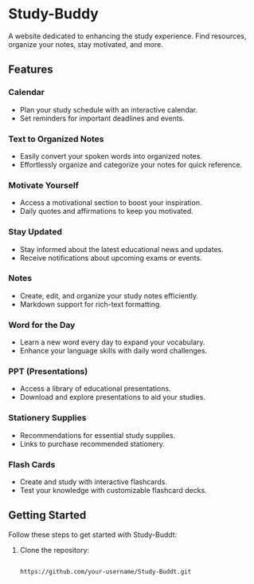 # Study-Buddy

A website dedicated to enhancing the study experience. Find resources, organize your notes, stay motivated, and more.

## Features

### Calendar
- Plan your study schedule with an interactive calendar.
- Set reminders for important deadlines and events.

### Text to Organized Notes
- Easily convert your spoken words into organized notes.
- Effortlessly organize and categorize your notes for quick reference.

### Motivate Yourself
- Access a motivational section to boost your inspiration.
- Daily quotes and affirmations to keep you motivated.

### Stay Updated
- Stay informed about the latest educational news and updates.
- Receive notifications about upcoming exams or events.

### Notes
- Create, edit, and organize your study notes efficiently.
- Markdown support for rich-text formatting.

### Word for the Day
- Learn a new word every day to expand your vocabulary.
- Enhance your language skills with daily word challenges.

### PPT (Presentations)
- Access a library of educational presentations.
- Download and explore presentations to aid your studies.

### Stationery Supplies
- Recommendations for essential study supplies.
- Links to purchase recommended stationery.

### Flash Cards
- Create and study with interactive flashcards.
- Test your knowledge with customizable flashcard decks.

## Getting Started
Follow these steps to get started with Study-Buddt:

1. Clone the repository:
   ```bash

   https://github.com/your-username/Study-Buddt.git
